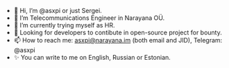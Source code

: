 - 👋 Hi, I’m @asxpi or just Sergei.
- 💞️ I’m Telecommunications Engineer in Narayana OÜ.
- 🌱 I’m currently trying myself as HR.
- 👀 Looking for developers to contibute in open-source project for bounty.
- 📫 How to reach me: asxpi@narayana.im (both email and JID), Telegram: @asxpi 
- ✨ You can write to me on English, Russian or Estonian.
<!---
asxpi/asxpi is a ✨ special ✨ repository because its `README.md` (this file) appears on your GitHub profile.
You can click the Preview link to take a look at your changes.
--->
